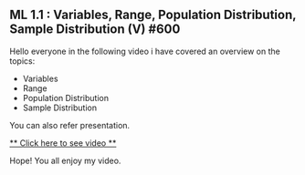 ## ML 1.1 : Variables, Range, Population Distribution, Sample Distribution (V) #600

Hello everyone in the following video i have covered an overview on the topics:
- Variables
- Range
- Population Distribution
- Sample Distribution

You can also refer presentation.

[** Click here to see video **](https://drive.google.com/drive/u/4/my-drive)

Hope! You all enjoy my video.
